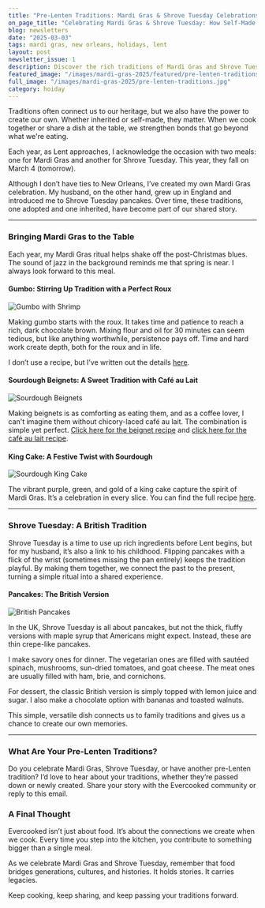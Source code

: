 ```yaml
---
title: "Pre-Lenten Traditions: Mardi Gras & Shrove Tuesday Celebrations and Self-Made Traditions"
on_page_title: "Celebrating Mardi Gras & Shrove Tuesday: How Self-Made Traditions Strengthen Bonds"
blog: newsletters
date: "2025-03-03"
tags: mardi gras, new orleans, holidays, lent
layout: post
newsletter_issue: 1
description: Discover the rich traditions of Mardi Gras and Shrove Tuesday, including recipes for gumbo, beignets, and pancakes. Learn how self-made traditions bring us closer to our heritage and help create new memories with loved ones.
featured_image: "/images/mardi-gras-2025/featured/pre-lenten-traditions.jpg"
full_image: "/images/mardi-gras-2025/pre-lenten-traditions.jpg"
category: hoiday
---
```


Traditions often connect us to our heritage, but we also have the power to create our own. Whether inherited or self-made, they matter. When we cook together or share a dish at the table, we strengthen bonds that go beyond what we're eating.

Each year, as Lent approaches, I acknowledge the occasion with two meals: one for Mardi Gras and another for Shrove Tuesday. This year, they fall on March 4 (tomorrow).

Although I don’t have ties to New Orleans, I’ve created my own Mardi Gras celebration. My husband, on the other hand, grew up in England and introduced me to Shrove Tuesday pancakes. Over time, these traditions, one adopted and one inherited, have become part of our shared story.

---

### Bringing Mardi Gras to the Table

Each year, my Mardi Gras ritual helps shake off the post-Christmas blues. The sound of jazz in the background reminds me that spring is near. I always look forward to this meal.

#### Gumbo: Stirring Up Tradition with a Perfect Roux

![Gumbo with Shrimp](/images/mardi-gras-2025/gumbo-with-shrimp.jpg)

Making gumbo starts with the roux. It takes time and patience to reach a rich, dark chocolate brown. Mixing flour and oil for 30 minutes can seem tedious, but like anything worthwhile, persistence pays off. Time and hard work create depth, both for the roux and in life.

I don’t use a recipe, but I’ve written out the details [here](/blog/gumbo).

#### Sourdough Beignets: A Sweet Tradition with Café au Lait

![Sourdough Beignets](/images/mardi-gras-2025/sourdough-beignets.jpg)

Making beignets is as comforting as eating them, and as a coffee lover, I can't imagine them without chicory-laced café au lait. The combination is simple yet perfect. [Click here for the beignet recipe](/blog/sourdough-beignets) and [click here for the café au lait recipe](/blog/cafe-au-lait).

#### King Cake: A Festive Twist with Sourdough

![Sourdough King Cake](/images/mardi-gras-2025/sourdough-king-cake.jpg)

The vibrant purple, green, and gold of a king cake capture the spirit of Mardi Gras. It’s a celebration in every slice.
You can find the full recipe [here](/blog/sourdough-king-cake).

---

### Shrove Tuesday: A British Tradition

Shrove Tuesday is a time to use up rich ingredients before Lent begins, but for my husband, it’s also a link to his childhood. Flipping pancakes with a flick of the wrist (sometimes missing the pan entirely) keeps the tradition playful. By making them together, we connect the past to the present, turning a simple ritual into a shared experience.

#### Pancakes: The British Version

![British Pancakes](/images/mardi-gras-2025/crepe.jpg)

In the UK, Shrove Tuesday is all about pancakes, but not the thick, fluffy versions with maple syrup that Americans might expect. Instead, these are thin crepe-like pancakes.

I make savory ones for dinner. The vegetarian ones are filled with sautéed spinach, mushrooms, sun-dried tomatoes, and goat cheese. The meat ones are usually filled with ham, brie, and cornichons.

For dessert, the classic British version is simply topped with lemon juice and sugar. I also make a chocolate option with bananas and toasted walnuts.

This simple, versatile dish connects us to family traditions and gives us a chance to create our own memories.

---

### What Are Your Pre-Lenten Traditions?

Do you celebrate Mardi Gras, Shrove Tuesday, or have another pre-Lenten tradition? I’d love to hear about your traditions, whether they’re passed down or newly created. Share your story with the Evercooked community or reply to this email.

### A Final Thought

Evercooked isn’t just about food. It’s about the connections we create when we cook. Every time you step into the kitchen, you contribute to something bigger than a single meal.

As we celebrate Mardi Gras and Shrove Tuesday, remember that food bridges generations, cultures, and histories. It holds stories. It carries legacies.

Keep cooking, keep sharing, and keep passing your traditions forward.
